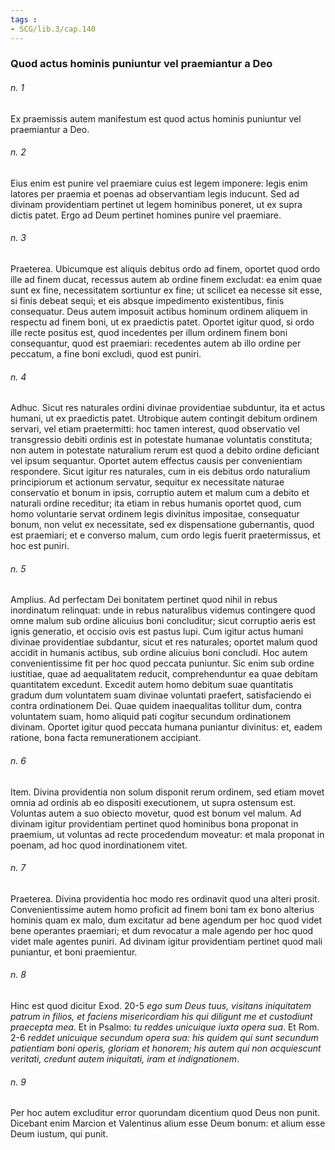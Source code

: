 ```yaml
---
tags : 
- SCG/lib.3/cap.140
---
```


### Quod actus hominis puniuntur vel praemiantur a Deo

###### n. 1
Ex praemissis autem manifestum est quod actus hominis puniuntur vel praemiantur a Deo.

###### n. 2
Eius enim est punire vel praemiare cuius est legem imponere: legis enim latores per praemia et poenas ad observantiam legis inducunt. Sed ad divinam providentiam pertinet ut legem hominibus poneret, ut ex supra dictis patet. Ergo ad Deum pertinet homines punire vel praemiare.

###### n. 3
Praeterea. Ubicumque est aliquis debitus ordo ad finem, oportet quod ordo ille ad finem ducat, recessus autem ab ordine finem excludat: ea enim quae sunt ex fine, necessitatem sortiuntur ex fine; ut scilicet ea necesse sit esse, si finis debeat sequi; et eis absque impedimento existentibus, finis consequatur. Deus autem imposuit actibus hominum ordinem aliquem in respectu ad finem boni, ut ex praedictis patet. Oportet igitur quod, si ordo ille recte positus est, quod incedentes per illum ordinem finem boni consequantur, quod est praemiari: recedentes autem ab illo ordine per peccatum, a fine boni excludi, quod est puniri.

###### n. 4
Adhuc. Sicut res naturales ordini divinae providentiae subduntur, ita et actus humani, ut ex praedictis patet. Utrobique autem contingit debitum ordinem servari, vel etiam praetermitti: hoc tamen interest, quod observatio vel transgressio debiti ordinis est in potestate humanae voluntatis constituta; non autem in potestate naturalium rerum est quod a debito ordine deficiant vel ipsum sequantur. Oportet autem effectus causis per convenientiam respondere. Sicut igitur res naturales, cum in eis debitus ordo naturalium principiorum et actionum servatur, sequitur ex necessitate naturae conservatio et bonum in ipsis, corruptio autem et malum cum a debito et naturali ordine receditur; ita etiam in rebus humanis oportet quod, cum homo voluntarie servat ordinem legis divinitus impositae, consequatur bonum, non velut ex necessitate, sed ex dispensatione gubernantis, quod est praemiari; et e converso malum, cum ordo legis fuerit praetermissus, et hoc est puniri.

###### n. 5
Amplius. Ad perfectam Dei bonitatem pertinet quod nihil in rebus inordinatum relinquat: unde in rebus naturalibus videmus contingere quod omne malum sub ordine alicuius boni concluditur; sicut corruptio aeris est ignis generatio, et occisio ovis est pastus lupi. Cum igitur actus humani divinae providentiae subdantur, sicut et res naturales; oportet malum quod accidit in humanis actibus, sub ordine alicuius boni concludi. Hoc autem convenientissime fit per hoc quod peccata puniuntur. Sic enim sub ordine iustitiae, quae ad aequalitatem reducit, comprehenduntur ea quae debitam quantitatem excedunt. Excedit autem homo debitum suae quantitatis gradum dum voluntatem suam divinae voluntati praefert, satisfaciendo ei contra ordinationem Dei. Quae quidem inaequalitas tollitur dum, contra voluntatem suam, homo aliquid pati cogitur secundum ordinationem divinam. Oportet igitur quod peccata humana puniantur divinitus: et, eadem ratione, bona facta remunerationem accipiant.

###### n. 6
Item. Divina providentia non solum disponit rerum ordinem, sed etiam movet omnia ad ordinis ab eo dispositi executionem, ut supra ostensum est. Voluntas autem a suo obiecto movetur, quod est bonum vel malum. Ad divinam igitur providentiam pertinet quod hominibus bona proponat in praemium, ut voluntas ad recte procedendum moveatur: et mala proponat in poenam, ad hoc quod inordinationem vitet.

###### n. 7
Praeterea. Divina providentia hoc modo res ordinavit quod una alteri prosit. Convenientissime autem homo proficit ad finem boni tam ex bono alterius hominis quam ex malo, dum excitatur ad bene agendum per hoc quod videt bene operantes praemiari; et dum revocatur a male agendo per hoc quod videt male agentes puniri. Ad divinam igitur providentiam pertinet quod mali puniantur, et boni praemientur.

###### n. 8
Hinc est quod dicitur Exod. 20-5 *ego sum Deus tuus, visitans iniquitatem patrum in filios, et faciens misericordiam his qui diligunt me et custodiunt praecepta mea*. Et in Psalmo: *tu reddes unicuique iuxta opera sua*. Et Rom. 2-6 *reddet unicuique secundum opera sua: his quidem qui sunt secundum patientiam boni operis, gloriam et honorem; his autem qui non acquiescunt veritati, credunt autem iniquitati, iram et indignationem*.

###### n. 9
Per hoc autem excluditur error quorundam dicentium quod Deus non punit. Dicebant enim Marcion et Valentinus alium esse Deum bonum: et alium esse Deum iustum, qui punit.

